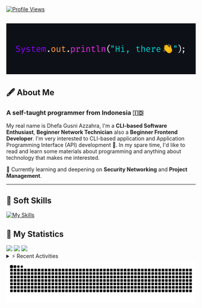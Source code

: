 <!-- Header Badges -->
[![Profile Views](https://komarev.com/ghpvc/?username=mitsuki31&color=blue&label=PROFILE+VIEWS)](https://github.com/mitsuki31)
<!--
[![Follow](https://img.shields.io/twitter/url?url=https%3A%2F%2Ftwitter.com%2Fryuumitsuki31)](https://twitter.com/ryuumitsuki31)
-->

<h2><img src="images/hi_there.png"/></h2>

## 🖋️ About Me
### A self-taught programmer from **Indonesia** 🇮🇩
My real name is Dhefa Gusni Azzahra, I'm a **CLI-based Software Enthusiast**,
**Beginner Network Technician** also a **Beginner Frontend Developer**. I'm very interested to CLI-based application and Application Programming Interface (API) development 🌲. In my spare time, I'd like to read and learn some materials about programming and anything about technology that makes me interested.

🌱 Currently learning and deepening on **Security Networking** and **Project Management**.

---

## 👾 Soft Skills

[![My Skills](https://skillicons.dev/icons?i=py,c,cpp,java,js,ts,css,sass,html,bash,arduino)](https://skillicons.dev)


## 🔭 My Statistics

<picture id="stats">
    <source 
            srcset="https://github-readme-stats.vercel.app/api?username=mitsuki31&show_icons=true&theme=tokyonight&include_all_commits=true&show_private=falsee&hide=stars"
            media="(prefers-color-scheme: dark)"
    />
    <source
            srcset="https://github-readme-stats.vercel.app/api?username=mitsuki31&show_icons=true&include_all_commits=true&show_private=false&hide=stars"
            media="(prefers-color-scheme: light), (prefers-color-scheme: no-preference)"
    />
    <img src="https://github-readme-stats.vercel.app/api?username=mitsuki31&show_icons=true&include_all_commits=true&show_private=false&hide=stars" />
</picture>

<picture id="top-langs">
    <source
            srcset="https://github-readme-stats.vercel.app/api/top-langs/?username=mitsuki31&layout=donut&theme=tokyonight&count_private=true&langs_count=10"
            media="(prefers-color-scheme: dark)"
    />
    <source
            srcset="https://github-readme-stats.vercel.app/api/top-langs/?username=mitsuki31&layout=donut&count_private=true&langs_count=10"
            media="(prefers-color-scheme: light), (prefers-color-scheme: no-preference)"
    />
    <img src="https://github-readme-stats.vercel.app/api/top-langs/?username=mitsuki31&layout=donut&langs_count=10&count_private=true" />
</picture>

<picture id="profile-summary">
    <source
            srcset="https://github-profile-summary-cards.vercel.app/api/cards/profile-details?username=mitsuki31&theme=tokyonight"
            media="(prefers-color-scheme: dark)"
    />
    <source
            srcset="https://github-profile-summary-cards.vercel.app/api/cards/profile-details?username=mitsuki31&theme=github"
            media="(prefers-color-scheme: light), (prefers-color-scheme: no-preference)"
    />
    <img src="https://github-profile-summary-cards.vercel.app/api/cards/profile-details?username=mitsuki31" />
</picture>

<br/>


<details>
<summary>⚡ Recent Activities</summary>

<!--START_SECTION:activity-->
1. 💪 Opened PR [#131](https://github.com/mitsuki31/jmatrix/pull/131) in [mitsuki31/jmatrix](https://github.com/mitsuki31/jmatrix)
2. 🎉 Merged PR [#130](https://github.com/mitsuki31/jmatrix/pull/130) in [mitsuki31/jmatrix](https://github.com/mitsuki31/jmatrix)
3. 💪 Opened PR [#130](https://github.com/mitsuki31/jmatrix/pull/130) in [mitsuki31/jmatrix](https://github.com/mitsuki31/jmatrix)
4. 🎉 Merged PR [#129](https://github.com/mitsuki31/jmatrix/pull/129) in [mitsuki31/jmatrix](https://github.com/mitsuki31/jmatrix)
5. 💪 Opened PR [#129](https://github.com/mitsuki31/jmatrix/pull/129) in [mitsuki31/jmatrix](https://github.com/mitsuki31/jmatrix)
6. 🚀 Published release [v1.1.1](https://github.com/mitsuki31/ytmp3-js/releases/tag/v1.1.1) in [mitsuki31/ytmp3-js](https://github.com/mitsuki31/ytmp3-js)
7. 🎉 Merged PR [#48](https://github.com/mitsuki31/ytmp3-js/pull/48) in [mitsuki31/ytmp3-js](https://github.com/mitsuki31/ytmp3-js)
8. 💪 Opened PR [#48](https://github.com/mitsuki31/ytmp3-js/pull/48) in [mitsuki31/ytmp3-js](https://github.com/mitsuki31/ytmp3-js)
9. 🚀 Published release [v1.1.0 Stable](https://github.com/mitsuki31/ytmp3-js/releases/tag/v1.1.0) in [mitsuki31/ytmp3-js](https://github.com/mitsuki31/ytmp3-js)
10. 🎉 Merged PR [#45](https://github.com/mitsuki31/ytmp3-js/pull/45) in [mitsuki31/ytmp3-js](https://github.com/mitsuki31/ytmp3-js)
<!--END_SECTION:activity-->

</details>

<picture>
  <!-- For dark theme -->
  <source
    srcset="https://raw.githubusercontent.com/mitsuki31/mitsuki31/output/github-snake-dark.svg"
    media="(prefers-color-scheme: dark)"
  />
  <!-- For light theme -->
  <source
    srcset="https://raw.githubusercontent.com/mitsuki31/mitsuki31/output/github-snake.svg"
    media="(prefers-color-scheme: light)"
  />
  <!-- Default -->
  <img
    alt="GitHub Contribution Grid Snake"
    src="https://raw.githubusercontent.com/mitsuki31/mitsuki31/output/github-snake.svg"
  />
</picture>
